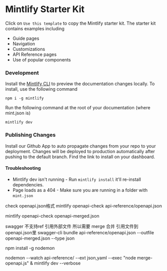 # Mintlify Starter Kit

Click on `Use this template` to copy the Mintlify starter kit. The starter kit contains examples including

- Guide pages
- Navigation
- Customizations
- API Reference pages
- Use of popular components

### Development

Install the [Mintlify CLI](https://www.npmjs.com/package/mintlify) to preview the documentation changes locally. To install, use the following command

```
npm i -g mintlify
```

Run the following command at the root of your documentation (where mint.json is)

```
mintlify dev
```

### Publishing Changes

Install our Github App to auto propagate changes from your repo to your deployment. Changes will be deployed to production automatically after pushing to the default branch. Find the link to install on your dashboard. 

#### Troubleshooting

- Mintlify dev isn't running - Run `mintlify install` it'll re-install dependencies.
- Page loads as a 404 - Make sure you are running in a folder with `mint.json`




check openapi.json格式
mintlify openapi-check api-reference/openapi.json 

mintlify openapi-check openapi-merged.json


swagger 不支持ref 引用外部文件  所以需要 merge 合并 引用文件到 openapi.json里
swagger-cli bundle api-reference/openapi.json --outfile openapi-merged.json --type json

npm install -g nodemon


nodemon --watch api-reference/ --ext json,yaml --exec "node merge-openapi.js" & mintlify dev  --verbose 
 